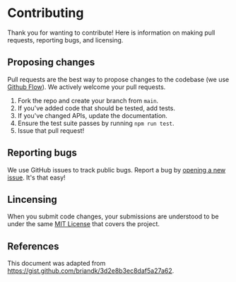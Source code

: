 # Contributing

Thank you for wanting to contribute! Here is information on making pull requests, reporting bugs, and licensing.

## Proposing changes
Pull requests are the best way to propose changes to the codebase (we use [Github Flow](https://guides.github.com/introduction/flow/index.html)). We actively welcome your pull requests.

1. Fork the repo and create your branch from `main`.
2. If you've added code that should be tested, add tests.
3. If you've changed APIs, update the documentation.
4. Ensure the test suite passes by running `npm run test`.
6. Issue that pull request!

## Reporting bugs
We use GitHub issues to track public bugs. Report a bug by [opening a new issue](https://github.com/chanzuckerberg/axe-storybook-testing/issues/new). It's that easy!

## Lincensing
When you submit code changes, your submissions are understood to be under the same [MIT License](http://choosealicense.com/licenses/mit/) that covers the project.

## References
This document was adapted from https://gist.github.com/briandk/3d2e8b3ec8daf5a27a62.
